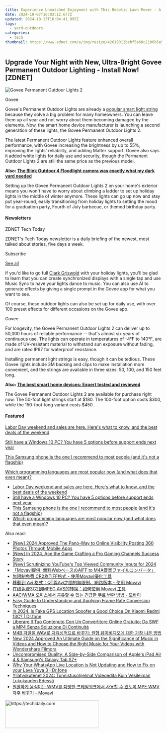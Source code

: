 ```yaml
---
title: Experience Unmatched Enjoyment with This Robotic Lawn Mower - A Game Changer for Your Yard | Tech Innovations
date: 2024-10-07T16:03:12.677Z
updated: 2024-10-13T16:04:41.995Z
tags:
  - yard-outdoors
categories:
  - tech
thumbnail: https://www.zdnet.com/a/img/resize/42619012bebf5e60c2106b5a574f0aa8bdbd6e4a/2024/08/20/b2f915ca-08bf-45da-9b97-e32e5ff868de/rc-view.jpg?width=278&height=156&fit=crop&auto=webp
---
```


## Upgrade Your Night with New, Ultra-Bright Govee Permanent Outdoor Lighting - Install Now![ZDNET]

![Govee Permanent Outdoor Lights 2](https://www.zdnet.com/a/img/resize/fef09a07669b4416397ae9cb2a8a65ac965c2943/2024/08/23/cb422779-bdec-43bc-924c-085b9ad340b7/7.png?auto=webp&width=1280)

Govee

Govee's Permanent Outdoor Lights are already a [popular smart light string](https://buy.geni.us/Proxy.ashx?TSID=368250&GR%5FURL=https%3A%2F%2Fwww.amazon.com%2FGovee-Permanent-Waterproof-Lighting-Assistant%2Fdp%2FB0BCQ926C1%3Ftag%3Dzd-buy-button-20%26ascsubtag%3D%5F%5FCOM%5FCLICK%5FID%5F%5F%7C0732191c-49af-4b4a-b0cb-47f0325da749%7Cdtp&dtb=1) because they solve a big problem for many homeowners. You can leave them up all year and not worry about them becoming damaged by the elements. Now, the smart home device manufacturer is launching a second generation of these lights, the Govee Permanent Outdoor Lights 2.

The latest Permanent Outdoor Lights feature enhanced overall performance, with Govee increasing the brightness by up to 55%, improving the lights' reliability, and adding Matter support. Govee also says it added white lights for daily use and security, though the Permanent Outdoor Lights 2 are still the same price as the previous model.

**Also: [The Blink Outdoor 4 Floodlight camera was exactly what my dark yard needed](https://www.zdnet.com/home-and-office/smart-home/the-blink-outdoor-4-floodlight-camera-was-exactly-what-my-dark-yard-needed/)**

Setting up the Govee Permanent Outdoor Lights 2 on your home's exterior means you won't have to worry about climbing a ladder to set up holiday lights in the middle of winter anymore. These lights can go up now and stay put year-round, easily transitioning from holiday lights to setting the mood for a graduation party, Fourth of July barbecue, or themed birthday party.

#### Newsletters

ZDNET Tech Today

ZDNET's Tech Today newsletter is a daily briefing of the newest, most talked about stories, five days a week.

 Subscribe

[See all](https://www.zdnet.com/newsletters/)

If you'd like to go full [Clark Griswold](https://vacation.fandom.com/wiki/Clark%5FGriswold) with your holiday lights, you'll be glad to learn that you can create synchronized displays with a single tap and use Music Sync to have your lights dance to music. You can also use AI to generate effects by giving a single prompt in the Govee app for what you want to see. 

Of course, these outdoor lights can also be set up for daily use, with over 100 preset effects for different occasions on the Govee app. 

Govee

For longevity, the Govee Permanent Outdoor Lights 2 can deliver up to 50,000 hours of reliable performance -- that's almost six years of continuous use. The lights can operate in temperatures of -4°F to 140°F, are made of UV-resistant material to withstand sun exposure without fading, and are rated IP67 for waterproof resistance.

Installing permanent light strings is easy, though it can be tedious. These Govee lights include 3M backing and clips to make installation more convenient, and the strings are available in three sizes: 50, 100, and 150 feet long.

**Also: [The best smart home devices: Expert tested and reviewed](https://www.zdnet.com/home-and-office/smart-home/best-smart-home-device/)**

The Govee Permanent Outdoor Lights 2 are available for purchase right now. The 50-foot light strings start at $180\. The 100-foot option costs $300, while the 150-foot-long variant costs $450.

#### Featured

[Labor Day weekend and sales are here. Here's what to know, and the best deals of the weekend](https://www.zdnet.com/article/labor-day-deals-everything-to-know-09-02-2024/ "Labor Day weekend and sales are here. Here's what to know, and the best deals of the weekend")

[Still have a Windows 10 PC? You have 5 options before support ends next year](https://www.zdnet.com/article/still-have-a-windows-10-pc-you-have-5-options-before-support-ends-next-year/ "Still have a Windows 10 PC? You have 5 options before support ends next year")

[This Samsung phone is the one I recommend to most people (and it's not a flagship)](https://www.zdnet.com/article/this-samsung-phone-is-the-one-i-recommend-to-most-people-and-its-not-a-flagship/ "This Samsung phone is the one I recommend to most people (and it's not a flagship)")

[Which programming languages are most popular now (and what does that even mean)?](https://www.zdnet.com/article/the-most-popular-programming-languages-in-2024-and-what-that-even-means/ "Which programming languages are most popular now (and what does that even mean)?")

* [Labor Day weekend and sales are here. Here's what to know, and the best deals of the weekend](https://www.zdnet.com/article/labor-day-deals-everything-to-know-09-02-2024/ "Labor Day weekend and sales are here. Here's what to know, and the best deals of the weekend")
* [Still have a Windows 10 PC? You have 5 options before support ends next year](https://www.zdnet.com/article/still-have-a-windows-10-pc-you-have-5-options-before-support-ends-next-year/ "Still have a Windows 10 PC? You have 5 options before support ends next year")
* [This Samsung phone is the one I recommend to most people (and it's not a flagship)](https://www.zdnet.com/article/this-samsung-phone-is-the-one-i-recommend-to-most-people-and-its-not-a-flagship/ "This Samsung phone is the one I recommend to most people (and it's not a flagship)")
* [Which programming languages are most popular now (and what does that even mean)?](https://www.zdnet.com/article/the-most-popular-programming-languages-in-2024-and-what-that-even-means/ "Which programming languages are most popular now (and what does that even mean)?")

<ins class="adsbygoogle"
     style="display:block"
     data-ad-format="autorelaxed"
     data-ad-client="ca-pub-7571918770474297"
     data-ad-slot="1223367746"></ins>

<ins class="adsbygoogle"
     style="display:block"
     data-ad-client="ca-pub-7571918770474297"
     data-ad-slot="8358498916"
     data-ad-format="auto"
     data-full-width-responsive="true"></ins>

<span class="atpl-alsoreadstyle">Also read:</span>
<div><ul>
<li><a href="https://facebook-clips.techidaily.com/new-2024-approved-the-pano-way-to-online-visibility-posting-360-photos-through-mobile-apps/"><u>[New] 2024 Approved The Pano-Way to Online Visibility Posting 360 Photos Through Mobile Apps</u></a></li>
<li><a href="https://youtube-zero.techidaily.com/n-2024-ace-the-game-crafting-a-pro-gaming-channels-success-story/"><u>[New] In 2024, Ace the Game Crafting a Pro Gaming Channels Success Story</u></a></li>
<li><a href="https://youtube-lab.techidaily.com/crutinizing-youtubes-top-viewed-community-inputs-for-2024/"><u>[New] Scrutinizing YouTube's Top Viewed Community Inputs for 2024</u></a></li>
<li><a href="https://technical-tips.techidaily.com/movavi-webaiff-to-m4a/"><u>「Movavi提供: 無料WebベースのAIFF to M4A音楽ファイルコンバータ」</u></a></li>
<li><a href="https://tech-savvy.techidaily.com/1726222448698-cr2tiff-movavi/"><u>無限制免費 CR2為TIFF格式 - 使用Movavi優化工具</u></a></li>
<li><a href="https://technical-tips.techidaily.com/avi-qtavi-movavi/"><u>移動到 Avi 格式：QT與Avi之間的無限制、網路版本 - 使用 Movavi</u></a></li>
<li><a href="https://technical-tips.techidaily.com/3g2mpeg-avs-movavi/"><u>在线免费3G2到MPEG AVS的转换：如何使用 Movavi 工具</u></a></li>
<li><a href="https://technical-tips.techidaily.com/aacwma/"><u>AAC/WMA 오피스에서 공유할 수 있는 긴급한 무료 변환 방법 - 모바이</u></a></li>
<li><a href="https://blog-min.techidaily.com/easy-guide-to-understanding-and-applying-frame-rate-conversion-techniques/"><u>Easy Guide to Understanding and Applying Frame Rate Conversion Techniques</u></a></li>
<li><a href="https://phone-solutions.techidaily.com/in-2024-is-fake-gps-location-spoofer-a-good-choice-on-xiaomi-redmi-13c-drfone-by-drfone-virtual-android/"><u>In 2024, Is Fake GPS Location Spoofer a Good Choice On Xiaomi Redmi 13C? | Dr.fone</u></a></li>
<li><a href="https://technical-tips.techidaily.com/liberare-il-tuo-contenuto-con-un-convertitore-online-gratuito-da-swf-a-mp4-senza-soluzione-di-continuita/"><u>Liberare Il Tuo Contenuto Con Un Convertitore Online Gratuito: Da SWF a MP4 Senza Soluzione Di Continuità</u></a></li>
<li><a href="https://technical-tips.techidaily.com/m4b-wav/"><u>M4B 파일을 WAV로 자유성적으로 바꾸기: 원형 웨이비디오에 대한 가장 나은 방법</u></a></li>
<li><a href="https://ai-video-editing.techidaily.com/new-2024-approved-an-ultimate-guide-on-the-significance-of-music-in-videos-and-how-to-choose-the-right-music-for-your-videos-with-wondershare-filmora/"><u>New 2024 Approved An Ultimate Guide on the Significance of Music in Videos and How to Choose the Right Music for Your Videos with Wondershare Filmora</u></a></li>
<li><a href="https://buynow-marvelous.techidaily.com/uncompromised-quality-a-side-by-side-comparison-of-apples-ipad-air-4-and-samsungs-galaxy-tab-s7plus/"><u>Uncompromised Quality: A Side-by-Side Comparison of Apple's iPad Air 4 & Samsung's Galaxy Tab S7+</u></a></li>
<li><a href="https://location-social.techidaily.com/why-your-whatsapp-live-location-is-not-updating-and-how-to-fix-on-your-lava-yuva-3-drfone-by-drfone-virtual-android/"><u>Why Your WhatsApp Live Location is Not Updating and How to Fix on your Lava Yuva 3 | Dr.fone</u></a></li>
<li><a href="https://technical-tips.techidaily.com/yllatyskutenet-2024-tunnistusohjelmat-videoedita-kuin-vesileiman-lukukauden-edessa/"><u>Yllätyskutenet 2024: Tunnistusohjelmat Videoedita Kuin Vesileiman Lukukauden Edessä</u></a></li>
<li><a href="https://technical-tips.techidaily.com/wmv-mpe-wmv-movavi/"><u>원활하게 움직이는 WMV를 다양한 프레임워크에서 사용할 수 있도록 MPE WMV 자주 바꾸기 - Movavi</u></a></li>
</ul></div>

<!-- affiliate ads begin -->
<a href="https://aligracehair.sjv.io/c/5597632/2036496/19272" target="_top" id="2036496">
  <img src="//a.impactradius-go.com/display-ad/19272-2036496" border="0" alt="https://techidaily.com" width="300" height="90"/>
</a>
<img height="0" width="0" src="https://aligracehair.sjv.io/i/5597632/2036496/19272" style="position:absolute;visibility:hidden;" border="0" />
<!-- affiliate ads end -->

